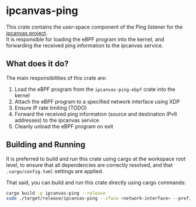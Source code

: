 # ipcanvas-ping

This crate contains the user-space component of the Ping listener for the [ipcanvas project](https://github.com/fusetim/ipcanvas).  
It is responsible for loading the eBPF program into the kernel, and forwarding the received ping information to the ipcanvas service.

## What does it do?

The main responsibilities of this crate are:
1. Load the eBPF program from the `ipcanvas-ping-ebpf` crate into the kernel
2. Attach the eBPF program to a specified network interface using XDP
3. Ensure IP rate limiting (TODO)
4. Forward the received ping information (source and destination IPv6 addresses) to the ipcanvas service
5. Cleanly unload the eBPF program on exit

## Building and Running

It is preferred to build and run this crate using cargo at the workspace root level, to ensure that all dependencies
are correctly resolved, and that `.cargo/config.toml` settings are applied.

That said, you can build and run this crate directly using cargo commands:

```bash
cargo build -p ipcanvas-ping --release
sudo ./target/release/ipcanvas-ping --iface <network-interface> --prefix <ipv6-prefix>
```
